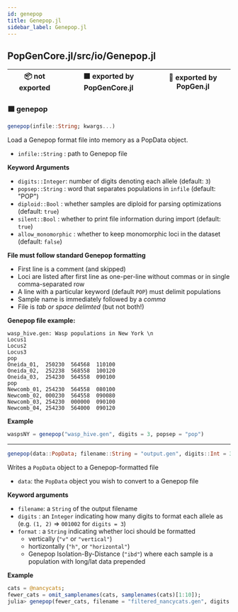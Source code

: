 ```yaml
---
id: genepop
title: Genepop.jl
sidebar_label: Genepop.jl
---
```

## PopGenCore.jl/src/io/Genepop.jl
| 📦  not exported | 🟪  exported by PopGenCore.jl | 🔵  exported by PopGen.jl |
|:---:|:---:|:---:|

### 🟪 genepop
```julia
genepop(infile::String; kwargs...)
```
Load a Genepop format file into memory as a PopData object.
- `infile::String` : path to Genepop file

**Keyword Arguments**
- `digits::Integer`: number of digits denoting each allele (default: `3`)
- `popsep::String` : word that separates populations in `infile` (default: "POP")
- `diploid::Bool`  : whether samples are diploid for parsing optimizations (default: `true`)
- `silent::Bool`   : whether to print file information during import (default: `true`)
- `allow_monomorphic` : whether to keep monomorphic loci in the dataset (default: `false`)

**File must follow standard Genepop formatting**
- First line is a comment (and skipped)
- Loci are listed after first line as one-per-line without commas or in single comma-separated row
- A line with a particular keyword (default `POP`) must delimit populations
- Sample name is immediately followed by a *comma*
- File is *tab or space delimted* (but not both!)

**Genepop file example:**
```
wasp_hive.gen: Wasp populations in New York \n
Locus1
Locus2
Locus3
pop
Oneida_01,  250230  564568  110100
Oneida_02,  252238  568558  100120
Oneida_03,  254230  564558  090100
pop
Newcomb_01, 254230  564558  080100
Newcomb_02, 000230  564558  090080
Newcomb_03, 254230  000000  090100
Newcomb_04, 254230  564000  090120
```

**Example**
```julia
waspsNY = genepop("wasp_hive.gen", digits = 3, popsep = "pop")
```

----

```julia
genepop(data::PopData; filename::String = "output.gen", digits::Int = 3, format::String = "vertical")
```
Writes a `PopData` object to a Genepop-formatted file
- `data`: the `PopData` object you wish to convert to a Genepop file

**Keyword arguments**
- `filename`: a `String` of the output filename
- `digits` : an `Integer` indicating how many digits to format each allele as (e.g. `(1, 2)` => `001002` for `digits = 3`)
- `format` : a `String` indicating whether loci should be formatted 
    - vertically (`"v"` or `"vertical"`)
    - hortizontally (`"h"`, or `"horizontal"`)
    - Genepop Isolation-By-Distance (`"ibd"`) where each sample is a population with long/lat data prepended

**Example**
```julia
cats = @nancycats;
fewer_cats = omit_samplenames(cats, samplenames(cats)[1:10]);
julia> genepop(fewer_cats, filename = "filtered_nancycats.gen", digits = 3, format = "h")
```
